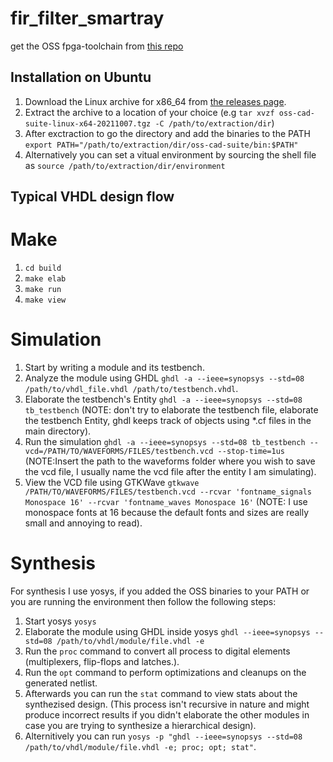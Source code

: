 # fir_filter_smartray

get the OSS fpga-toolchain from [this repo](https://github.com/YosysHQ/oss-cad-suite-build)

## Installation on Ubuntu

1. Download the Linux archive for x86_64 from [the releases page](https://github.com/YosysHQ/oss-cad-suite-build/releases/latest).
2. Extract the archive to a location of your choice (e.g `tar xvzf oss-cad-suite-linux-x64-20211007.tgz -C /path/to/extraction/dir`)
3. After exctraction to go the directory and add the binaries to the PATH `export PATH="/path/to/extraction/dir/oss-cad-suite/bin:$PATH"`
4. Alternatively you can set a vitual environment by sourcing the shell file as `source /path/to/extraction/dir/environment`

## Typical VHDL design flow
# Make
1. `cd build`
2. `make elab`
3. `make run`
4. `make view`

# Simulation
1. Start by writing a module and its testbench.
2. Analyze the module using GHDL `ghdl -a --ieee=synopsys --std=08 /path/to/vhdl_file.vhdl /path/to/testbench.vhdl`.
3. Elaborate the testbench's Entity `ghdl -a --ieee=synopsys --std=08 tb_testbench` (NOTE: don't try to elaborate the testbench file, elaborate the testbench Entity, ghdl keeps track of objects using *.cf files in the main directory).
4. Run the simulation `ghdl -a --ieee=synopsys --std=08 tb_testbench --vcd=/PATH/TO/WAVEFORMS/FILES/testbench.vcd --stop-time=1us` (NOTE:Insert the path to the waveforms folder where you wish to save the vcd file, I usually name the vcd file after the entity I am simulating).
5. View the VCD file using GTKWave `gtkwave /PATH/TO/WAVEFORMS/FILES/testbench.vcd --rcvar 'fontname_signals Monospace 16' --rcvar 'fontname_waves Monospace 16'` (NOTE: I use monospace fonts at 16 because the default fonts and sizes are really small and annoying to read).

# Synthesis
For synthesis I use yosys, if you added the OSS binaries to your PATH or you are running the environment then follow the following steps:
1. Start yosys `yosys`
2. Elaborate the module using GHDL inside yosys `ghdl --ieee=synopsys --std=08 /path/to/vhdl/module/file.vhdl -e`
3. Run the `proc` command to convert all process to digital elements (multiplexers, flip-flops and latches.).
4. Run the `opt` command to perform optimizations and cleanups on the generated netlist.
5. Afterwards you can run the `stat` command to view stats about the synthezised design. (This process isn't recursive in nature and might produce incorrect results if you didn't elaborate the other modules in case you are trying to synthesize a hierarchical design).
6. Alternitively you can run `yosys -p "ghdl --ieee=synopsys --std=08 /path/to/vhdl/module/file.vhdl -e; proc; opt; stat"`.
